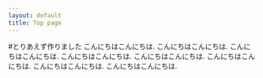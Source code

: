 ```yaml
---
layout: default
title: Top page
---
```


#とりあえず作りました
 こんにちはこんにちは. こんにちはこんにちは. こんにちはこんにちは. こんにちはこんにちは. こんにちはこんにちは. こんにちはこんにちは. こんにちはこんにちは. こんにちはこんにちは.
